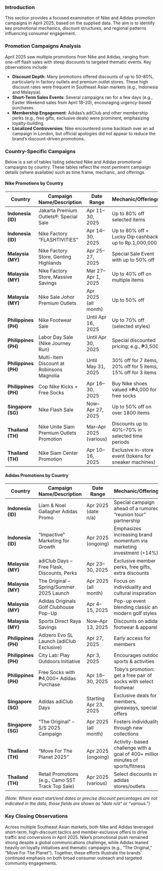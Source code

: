 ### Introduction
This section provides a focused examination of Nike and Adidas promotion campaigns in April 2025, based on the supplied data. The aim is to identify key promotional mechanics, discount structures, and regional patterns influencing consumer engagement.

### Promotion Campaigns Analysis
April 2025 saw multiple promotions from Nike and Adidas, ranging from one-off flash sales with steep discounts to targeted thematic events. Key observations include:

- **Discount Depth**: Many promotions offered discounts of up to 50–80%, particularly in factory outlets and premium outlet stores. These high discount rates were frequent in Southeast Asian markets (e.g., Indonesia and Malaysia).
- **Short-Term Sales Events**: Several campaigns ran for a few days (e.g., Easter Weekend sales from April 18–20), encouraging urgency-based purchases.
- **Membership Engagement**: Adidas’s adiClub and other membership perks (e.g., free gifts, exclusive deals) were prominent, emphasizing loyalty-building.
- **Localized Controversies**: Nike encountered some backlash over an ad campaign in London, but official apologies did not appear to reduce the brand’s discount-driven promotions.

### Country-Specific Campaigns
Below is a set of tables listing selected Nike and Adidas promotional campaigns by country. These tables reflect the most pertinent campaign details (where available) such as time frame, mechanic, and offerings.

#### Nike Promotions by Country
| Country    | Campaign Name/Description                                                | Date Range              | Mechanic/Offerings                                                                 | URL                                                                                                           |
|------------|---------------------------------------------------------------------------|-------------------------|--------------------------------------------------------------------------------------|--------------------------------------------------------------------------------------------------------------|
| **Indonesia (ID)** | Jakarta Premium Outlets®: Special Sale                           | Apr 11–30, 2025         | Up to 80% off selected items                                                         | [Link](https://www.instagram.com/p/DIWZj2-ysvS/)                                                              |
| **Indonesia (ID)** | Nike Factory “FLASHTIVITIES”                                      | Apr 14–30, 2025         | Up to 80% off + Lucky Dip cashback up to Rp.1,000,000                                | [Link](https://katalogpromosi.com/promo-nike-factory-flashtivities-diskon-hingga-80-cashback-rp-1-000-000/)   |
| **Malaysia (MY)**  | Nike Factory Store, Genting Highlands                             | Apr 25–27, 2025         | Special Sale Event with up to 50% off                                               | [Link](https://www.everydayonsales.com/838774/)                                                               |
| **Malaysia (MY)**  | Nike Factory Store, Massive Savings                               | Mar 27–Apr 1, 2025      | Up to 40% off on multiple items                                                      | [Link](https://www.everydayonsales.com/834009/)                                                               |
| **Malaysia (MY)**  | Nike Sale Johor Premium Outlets                                  | Apr 2025 (all month)    | Up to 50% off                                                                        | [Link](https://www.syioknya.com/promotion/nike-sale-johor-premium-outlets-april-2025)                          |
| **Philippines (PH)** | Nike Footwear Sale                                             | Until Apr 16, 2025      | Up to 70% off (selected styles)                                                      | [Link](https://philstarlife.com/style/159663-nike-factory-store-70-percent-discount-april-2025)               |
| **Philippines (PH)** | Labor Day Sale (Nike Journey Run)                              | Until Apr 30, 2025      | Special discounted pricing; e.g., ₱3,500                                             | [Link](https://www.instagram.com/p/DJBlDiHhrW5/)                                                              |
| **Philippines (PH)** | Multi-Item Discount at Robinsons Magnolia                       | Until May 31, 2025      | 30% off for 7 items, 20% off for 5 items, 15% off for 3 items                        | [Link](https://www.instagram.com/robinsonsmagnolia/reel/DID2oH5zEoY/)                                         |
| **Philippines (PH)** | Cop Nike Kicks + Free Socks                                     | Apr 16–30, 2025         | Buy Nike shoes valued ≥₱4,000 for free socks                                        | [Link](https://www.facebook.com/iloveglorietta/photos/1110864081077722/)                                      |
| **Singapore (SG)**  | Nike Flash Sale                                                 | Now–Apr 27, 2025        | Up to 50% off on over 1800 items                                                     | [Link](https://singpromos.com/department-stores/nike-spore-flash-sale-has-up-to-50-off-over-1800-items-until-27-april-2025-289375/) |
| **Thailand (TH)**   | Nike Unite Siam Premium Outlets Promotion                       | Mar–Apr 2025 (various)  | Discounts up to 40%–70% in selected time periods                                     | [Link](https://www.facebook.com/SiamPremiumOutletsBangkok/)                                                  |
| **Thailand (TH)**   | Nike Siam Center Promotion                                      | Apr 10–16, 2025         | Exclusive in-store event (tokens for sneaker machines)                              | [Link](https://www.instagram.com/p/DIdBgbQTD3V/)                                                              |

#### Adidas Promotions by Country
| Country    | Campaign Name/Description                                 | Date Range           | Mechanic/Offerings                                                              | URL                                                                                              |
|------------|------------------------------------------------------------|----------------------|---------------------------------------------------------------------------------|---------------------------------------------------------------------------------------------------|
| **Indonesia (ID)** | Liam & Noel Gallagher Adidas Promo                 | Apr 2025 (date n/a)  | Special campaign ahead of a rumored “reunion tour” partnership                  | [Link](https://www.oasisfansclub.com/2025/04/25/liam-and-noel-gallagher-team-up-for-adidas-promo-ahead-of-reunion-tour/)  |
| **Indonesia (ID)** | “Impactive” Marketing for Growth                   | Apr 2025 (ongoing)   | Emphasizes increasing brand momentum via marketing investment (+14%)            | [Link](https://www.marketingweek.com/adidas-impactful-marketing-brand-momentum/)                                   |
| **Malaysia (MY)**  | adiClub Days – Free Flask, Discounts, Perks        | Apr 23–30, 2025      | Exclusive member perks, free gifts, extra discounts                              | [Link](https://www.everydayonsales.com/838139/)                                                                 |
| **Malaysia (MY)**  | The Original – Spring/Summer 2025 Launch          | Apr 2025 (all month) | Focus on individuality and cultural inspiration                                  | [Link](https://www.minimeinsights.com/2025/04/24/adidas-malaysia-presents-the-original/)                         |
| **Malaysia (MY)**  | Adidas Originals Golf Clubhouse Pop-Up             | Apr 4–15, 2025       | Pop-up event blending classic and modern golf styles                             | [Link](https://m.facebook.com/ParGolfMedia/videos/1172222457698662/)                                           |
| **Malaysia (MY)**  | Sports Direct Raya Savings                         | Now–Apr 13, 2025     | Discounts on adidas footwear & apparel                                           | [Link](https://www.everydayonsales.com/832782/)                                                                 |
| **Philippines (PH)** | Adizero Evo SL Launch (adiClub Exclusive)        | Apr 27, 2025         | Early access for members                                                         | [Link](http://www.takbo.ph/2025/04/adizero-evo-sl-launches-april-27-for-adiclub-members/)                       |
| **Philippines (PH)** | City Lab: Play Outdoors Initiative               | Apr 3, 2025          | Encourages outdoor sports & activities                                           | [Link](https://purveyr.com/2025/04/03/adidas-city-lab-encourages-playing-outdoors/)                               |
| **Philippines (PH)** | Free Socks with ₱4,000+ Adidas Purchase          | Apr 16–30, 2025      | Toby’s promotion: get a free pair of socks with select footwear                  | [Link](https://www.instagram.com/p/DIpsVmPN9Fm/)                                                                |
| **Singapore (SG)**  | Adidas adiClub Days                               | Starting Apr 23, 2025| Exclusive deals for members, giveaways, special offers                           | [Link](https://sg.everydayonsales.com/23-april-2025-onwards-adidas-singapore-member-exclusive-perks/)           |
| **Singapore (SG)**  | “The Original” – S/S 2025 Campaign                | Apr 2025 (all month) | Fosters individuality through new collections                                    | [Link](https://vsn.com.vn/2025/04/12/adidas-originals-unveils-the-original-campaign-for-spring-summer-2025/)     |
| **Thailand (TH)**   | “Move For The Planet 2025”                        | Apr 2025 (ongoing)   | Activity-based challenge with a goal of 400+ million minutes of sports/fitness   | [Link](https://www.instagram.com/p/DIyI2a3iZ22/)                                                                 |
| **Thailand (TH)**   | Retail Promotions (e.g., Camo SST Track Top Sale) | Apr 2025 (various)   | Select discounts in adidas stores/outlets                                        | [Link](https://www.adidas.co.th/en/camo-sst-track-top/IS3290.html)                                              |

*(Note: Where exact start/end dates or precise discount percentages are not indicated in the data, those fields are shown as “date n/a” or “various.”)*

### Key Closing Observations
Across multiple Southeast Asian markets, both Nike and Adidas leveraged short-term, high-discount tactics and member-exclusive offers to drive traffic and conversions in April 2025. Nike’s promotional push remained strong despite a global communications challenge, while Adidas leaned heavily on loyalty initiatives and thematic campaigns (e.g., “The Original,” “Move For The Planet”). Together, these efforts illustrate the brands’ continued emphasis on both broad consumer outreach and targeted community engagements. 